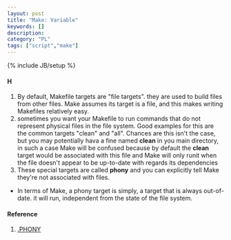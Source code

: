 ```yaml
--- 
layout: post 
title: "Make: Variable" 
keywords: [] 
description: 
category: "PL"
tags: ["script","make"] 
--- 
```

{% include JB/setup %}

#### H
1. By default, Makefile targets are "file targets". they are used to build files
   from other files. Make assumes its target is a file, and this makes writing
   Makefiles relatively easy.
2. sometimes you want your Makefile to run commands that do not represent
   physical files in the file system. Good examples for this are the common
   targets "clean" and "all". Chances are this isn't the case, but you may
   potentially hava a fine named **clean** in you main directory, in such a case
   Make will be confused because by default the **clean** target would be
   associated with this file and Make will only runit when the file doesn't
   appear to be up-to-date with regards its dependencies
3. These special targets are called **phony** and you can explicitly tell Make
   they're not associated with files.
- In terms of Make, a phony target is simply, a target that is always
  out-of-date. it will run, independent from the state of the file system. 


#### Reference
1. [.PHONY](https://stackoverflow.com/questions/2145590/what-is-the-purpose-of-phony-in-a-makefile)
